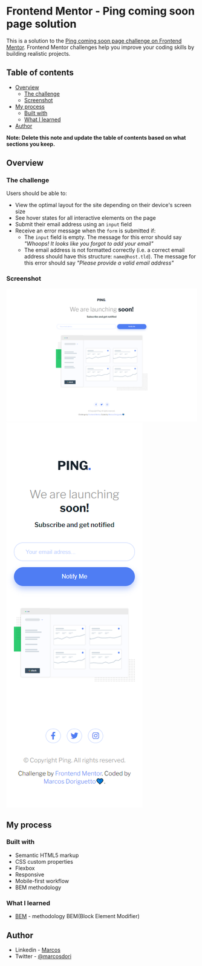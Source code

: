 # Frontend Mentor - Ping coming soon page solution

This is a solution to the [Ping coming soon page challenge on Frontend Mentor](https://www.frontendmentor.io/challenges/ping-single-column-coming-soon-page-5cadd051fec04111f7b848da). Frontend Mentor challenges help you improve your coding skills by building realistic projects. 

## Table of contents

- [Overview](#overview)
  - [The challenge](#the-challenge)
  - [Screenshot](#screenshot)
- [My process](#my-process)
  - [Built with](#built-with)
  - [What I learned](#what-i-learned)
- [Author](#author)

**Note: Delete this note and update the table of contents based on what sections you keep.**

## Overview

### The challenge

Users should be able to:

- View the optimal layout for the site depending on their device's screen size
- See hover states for all interactive elements on the page
- Submit their email address using an `input` field
- Receive an error message when the `form` is submitted if:
	- The `input` field is empty. The message for this error should say *"Whoops! It looks like you forgot to add your email"*
	- The email address is not formatted correctly (i.e. a correct email address should have this structure: `name@host.tld`). The message for this error should say *"Please provide a valid email address"*

### Screenshot

![Desktop](./images/my-version-desktop.png)
![Mobile](./images/my-version-mobile.png)

## My process

### Built with

- Semantic HTML5 markup
- CSS custom properties
- Flexbox
- Responsive
- Mobile-first workflow
- BEM methodology


### What I learned

- [BEM](http://getbem.com/introduction/) - methodology BEM(Block Element Modifier)

## Author

- Linkedin - [Marcos](https://www.linkedin.com/in/marcos-doriguetto/)
- Twitter - [@marcosdori](https://www.twitter.com/marcosdori)

